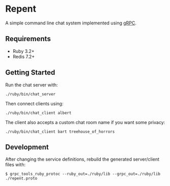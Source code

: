 # Repent

A simple command line chat system implemented using [gRPC](https://grpc.io/docs/what-is-grpc/introduction).

## Requirements

- Ruby 3.2+
- Redis 7.2+

## Getting Started

Run the chat server with:

```shell
./ruby/bin/chat_server
```

Then connect clients using:

```shell
./ruby/bin/chat_client albert
```

The client also accepts a custom chat room name if you want some privacy:

```shell
./ruby/bin/chat_client bart treehouse_of_horrors
```

## Development

After changing the service definitions, rebuild the generated server/client files with:

```shell
$ grpc_tools_ruby_protoc --ruby_out=./ruby/lib --grpc_out=./ruby/lib ./repent.proto
```